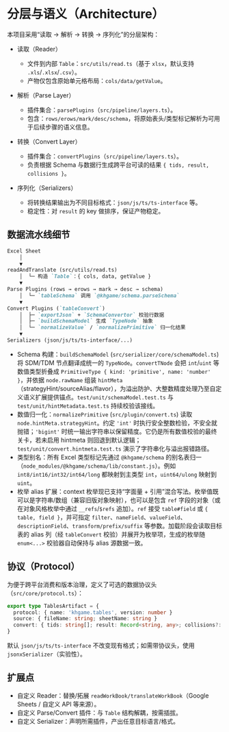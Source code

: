 # 分层与语义（Architecture）

本项目采用“读取 -> 解析 -> 转换 -> 序列化”的分层架构：

- 读取（Reader）
  - 文件到内部 `Table`：`src/utils/read.ts`（基于 `xlsx`，默认支持 `.xls`/`.xlsx`/`.csv`）。
  - 产物仅包含原始单元格布局：`cols/data/getValue`。

- 解析（Parse Layer）
  - 插件集合：`parsePlugins`（`src/pipeline/layers.ts`）。
  - 包含：`rows/erows/mark/desc/schema`，将原始表头/类型标记解析为可用于后续步骤的语义信息。

- 转换（Convert Layer）
  - 插件集合：`convertPlugins`（`src/pipeline/layers.ts`）。
  - 负责根据 Schema 与数据行生成跨平台可读的结果 `{ tids, result, collisions }`。

- 序列化（Serializers）
  - 将转换结果输出为不同目标格式：`json/js/ts/ts-interface` 等。
  - 稳定性：对 `result` 的 key 做排序，保证产物稳定。

## 数据流水线细节

```markdown
Excel Sheet
    │
    ▼
readAndTranslate (src/utils/read.ts)
    │  └─ 构造 `Table`：{ cols, data, getValue }
    ▼
Parse Plugins (rows → erows → mark → desc → schema)
    │  └─ `tableSchema` 调用 `@khgame/schema.parseSchema`
    ▼
Convert Plugins (`tableConvert`)
    │  ├─ `exportJson` + `SchemaConvertor` 校验行数据
    │  ├─ `buildSchemaModel` 生成 `TypeNode` 抽象
    │  └─ `normalizeValue` / `normalizePrimitive` 归一化结果
    ▼
Serializers (json/js/ts/ts-interface/...)
```

- Schema 构建：`buildSchemaModel` (`src/serializer/core/schemaModel.ts`) 将 SDM/TDM 节点翻译成统一的 `TypeNode`。`convertTNode` 会把 `int`/`uint` 等数值类型折叠成 `PrimitiveType { kind: 'primitive', name: 'number' }`，并依据 `node.rawName` 组装 `hintMeta`（strategyHint/sourceAlias/flavor），为溢出防护、大整数精度处理乃至自定义语义扩展提供锚点。`test/unit/schemaModel.test.ts` 与 `test/unit/hintMetadata.test.ts` 持续校验该接线。
- 数值归一化：`normalizePrimitive` (`src/plugin/convert.ts`) 读取 `node.hintMeta.strategyHint`。约定 `'int'` 时执行安全整数检验，不安全就抛错；`'bigint'` 时统一输出字符串以保留精度。它仍是所有数值校验的最终关卡，若未启用 hintmeta 则回退到默认逻辑；`test/unit/convert.hintmeta.test.ts` 演示了字符串化与溢出报错路径。
- 类型别名：所有 Excel 类型标记先通过 `@khgame/schema` 的别名表归一（`node_modules/@khgame/schema/lib/constant.js`）。例如 `int8/int16/int32/int64/long` 都映射到主类型 `int`，`uint64/ulong` 映射到 `uint`。
- 枚举 alias 扩展：context 枚举现已支持“字面量 + 引用”混合写法。枚举值既可以是字符串/数组（兼容旧版对象映射），也可以是包含 `ref` 字段的对象（或在对象风格枚举中通过 `__refs`/`$refs` 追加）。`ref` 接受 `table#field` 或 `{ table, field }`，并可指定 `filter`、`nameField`、`valueField`、`descriptionField`、`transform/prefix/suffix` 等参数。加载阶段会读取目标表的 alias 列（经 `tableConvert` 校验）并展开为枚举项，生成的枚举随 `enum<...>` 校验器自动保持与 alias 源数据一致。

## 协议（Protocol）

为便于跨平台消费和版本治理，定义了可选的数据协议头（`src/core/protocol.ts`）：

```ts
export type TablesArtifact = {
  protocol: { name: 'khgame.tables', version: number }
  source: { fileName: string; sheetName: string }
  convert: { tids: string[]; result: Record<string, any>; collisions?: ... }
}
```

默认 `json/js/ts/ts-interface` 不改变现有格式；如需带协议头，使用 `jsonxSerializer`（实验性）。

## 扩展点

- 自定义 Reader：替换/拓展 `readWorkBook/translateWorkBook`（Google Sheets / 自定义 API 等来源）。
- 自定义 Parse/Convert 插件：与 `Table` 结构解耦，按需插拔。
- 自定义 Serializer：声明所需插件，产出任意目标语言/格式。
